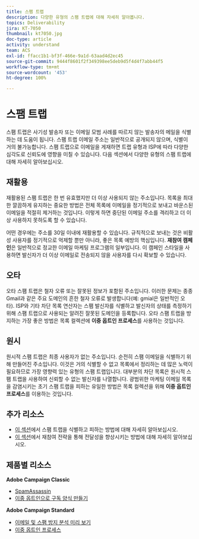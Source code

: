```yaml
---
title: 스팸 트랩
description: 다양한 유형의 스팸 트랩에 대해 자세히 알아봅니다.
topics: Deliverability
jira: KT-7050
thumbnail: kt7050.jpg
doc-type: article
activity: understand
team: ACS
exl-id: ffacc1b1-bf3f-466e-9a1d-63aad4d2ec45
source-git-commit: 9444f8601f2f349398ee5deb9d5f4d4f7abb44f5
workflow-type: tm+mt
source-wordcount: '453'
ht-degree: 100%

---
```


# 스팸 트랩

스팸 트랩은 사기성 발송자 또는 이메일 모범 사례를 따르지 않는 발송자의 메일을 식별하는 데 도움이 됩니다. 스팸 트랩 이메일 주소는 일반적으로 공개되지 않으며, 식별이 거의 불가능합니다. 스팸 트랩으로 이메일을 게재하면 트랩 유형과 ISP에 따라 다양한 심각도로 신뢰도에 영향을 미칠 수 있습니다. 다음 섹션에서 다양한 유형의 스팸 트랩에 대해 자세히 알아보십시오.

## 재활용

재활용된 스팸 트랩은 한 번 유효했지만 더 이상 사용되지 않는 주소입니다. 목록을 최대한 깔끔하게 유지하는 중요한 방법은 전체 목록에 이메일을 정기적으로 보내고 바운스된 이메일을 적절히 제거하는 것입니다. 이렇게 하면 중단된 이메일 주소를 격리하고 더 이상 사용하지 못하도록 할 수 있습니다.

어떤 경우에는 주소를 30일 이내에 재활용할 수 있습니다. 규칙적으로 보내는 것은 비활성 사용자를 정기적으로 억제할 뿐만 아니라, 좋은 목록 예방의 핵심입니다. **재참여 캠페인**&#x200B;은 일반적으로 정교한 이메일 마케팅 프로그램의 일부입니다. 이 캠페인 스타일을 사용하면 발신자가 더 이상 이메일로 전송되지 않을 사용자를 다시 확보할 수 있습니다.

## 오타

오타 스팸 트랩은 철자 오류 또는 잘못된 정보가 포함된 주소입니다. 이러한 문제는 종종 Gmail과 같은 주요 도메인의 흔한 철자 오류로 발생합니다(예: gmial은 일반적인 오타). ISP와 기타 차단 목록 연산자는 스팸 발신자를 식별하고 발신자의 상태를 측정하기 위해 스팸 트랩으로 사용되는 알려진 잘못된 도메인을 등록합니다. 오타 스팸 트랩을 방지하는 가장 좋은 방법은 목록 컬렉션에 **이중 옵트인 프로세스**&#x200B;를 사용하는 것입니다.

## 원시

원시적 스팸 트랩은 최종 사용자가 없는 주소입니다. 순전히 스팸 이메일을 식별하기 위해 만들어진 주소입니다. 이것은 거의 식별할 수 없고 목록에서 정리하는 데 많은 노력이 필요하므로 가장 영향력 있는 유형의 스팸 트랩입니다. 대부분의 차단 목록은 원시적 스팸 트랩을 사용하여 신뢰할 수 없는 발신자를 나열합니다. 광범위한 마케팅 이메일 목록을 감염시키는 초기 스팸 트랩을 피하는 유일한 방법은 목록 컬렉션을 위해 **이중 옵트인 프로세스**&#x200B;를 이용하는 것입니다.

## 추가 리소스

* [이 섹션](/help/additional-resources/all-about-spam-traps.md)에서 스팸 트랩을 식별하고 피하는 방법에 대해 자세히 알아보십시오.
* [이 섹션](/help/additional-resources/re-engagement.md)에서 재참여 전략을 통해 전달성을 향상시키는 방법에 대해 자세히 알아보십시오.

## 제품별 리소스

**Adobe Campaign Classic**

* [SpamAssassin](https://experienceleague.adobe.com/docs/campaign-classic/using/sending-messages/deliverability-management/spamassassin.html?lang=ko#using-spamassassin)
* [이중 옵트인으로 구독 양식 만들기](https://experienceleague.adobe.com/docs/campaign-classic/using/designing-content/web-forms/use-cases--web-forms.html?lang=ko#create-a-subscription--form-with-double-opt-in)

**Adobe Campaign Standard**

* [이메일 및 스팸 방지 분석 미리 보기](https://experienceleague.adobe.com/docs/campaign-standard-learn/tutorials/designing-content/email-designer/preview-your-email.html?lang=ko#designing-content)
* [이중 옵트인 프로세스](https://experienceleague.adobe.com/docs/campaign-standard/using/communication-channels/landing-pages/setting-up-a-double-opt-in-process.html?lang=ko#communication-channels)
